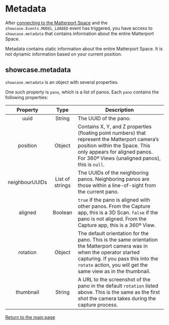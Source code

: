 # Metadata

After [connecting to the Matterport Space](implementation.md) and the `showcase.Events.MODEL_LOADED` event has triggered, you have access to `showcase.metadata` that contains information about the entire Matterport Space.

Metadata contains static information about the entire Matterport Space. It is not dynamic information based on your current position.

## showcase.metadata

`showcase.metadata` is an object with several properties.

One such property is `pano`, which is a list of panos. Each `pano` contains the following properties:

Property | Type | Description
:---: | :---: | ---
uuid | String | The UUID of the pano.
position | Object | Contains X, Y, and Z properties (floating point numbers) that represent the Matterport camera’s position within the Space. This only appears for aligned panos. For 360º Views (unaligned panos), this is `null`.
neighbourUUIDs | List of strings | The UUIDs of the neighboring panos. Neighboring panos are those within a line-of-sight from the current pano.
aligned | Boolean |`true` if the pano is aligned with other panos. From the Capture app, this is a 3D Scan. `false` if the pano is not aligned. From the Capture app, this is a 360º View.
rotation | Object | The default orientation for the pano. This is the same orientation the Matterport camera was in when the operator started capturing. If you pass this into the `rotate` action, you will get the same view as in the thumbnail.
thumbnail | String | A URL to the screenshot of the pano in the default `rotation` listed above. This is the same as the first shot the camera takes during the capture process.


[Return to the main page](index.md)
